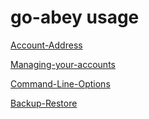 # go-abey usage

[Account-Address](Usage/Account-Address.md)

[Managing-your-accounts](Usage/Managing-your-accounts.md)

[Command-Line-Options](Usage/Command-Line-Options.md)

[Backup-Restore](Usage/Backup-&-restore.md)